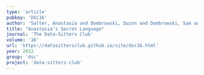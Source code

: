 ```yaml
---
type: 'article'
pubkey: 'DSC16'
author: 'Salter, Anastasia and Dombrowski, Quinn and Dombrowski, Sam and Dombrowski, Paul'
title: "Anastasia’s Secret Language"
journal: 'The Data-Sitters Club'
volume: '16'
url: 'https://datasittersclub.github.io/site/dsc16.html'
year: 2022
group: 'dsc'
project: 'data-sitters-club'
---
```

